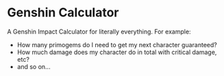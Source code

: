 # Genshin Calculator

A Genshin Impact Calculator for literally everything.
For example: 
- How many primogems do I need to get my next character guaranteed?
- How much damage does my character do in total with critical damage, etc?
- and so on...
